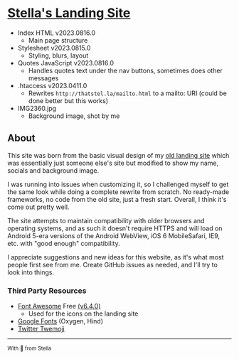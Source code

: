 # [Stella's Landing Site](https://thatstel.la)
- Index HTML v2023.0816.0
  - Main page structure
- Stylesheet v2023.0815.0
  - Styling, blurs, layout
- Quotes JavaScript v2023.0816.0
  - Handles quotes text under the nav buttons, sometimes does other messages
- .htaccess v2023.0411.0
  - Rewrites `http://thatstel.la/mailto.html` to a mailto: URI (could be done better but this works)
- IMG2360.jpg
  - Background image, shot by me

## About
This site was born from the basic visual design of my [old landing site](https://github.com/ThatStella7922/old-landing-tng) which was essentially just someone else's site but modified to show my name, socials and background image.

I was running into issues when customizing it, so I challenged myself to get the same look while doing a complete rewrite from scratch. No ready-made frameworks, no code from the old site, just a fresh start. Overall, I think it's come out pretty well.

The site attempts to maintain compatibility with older browsers and operating systems, and as such it doesn't require HTTPS and will load on Android 5-era versions of the Android WebView, iOS 6 MobileSafari, IE9, etc. with "good enough" compatibility.

I appreciate suggestions and new ideas for this website, as it's what most people first see from me. Create GitHub issues as needed, and I'll try to look into things.

### Third Party Resources
- [Font Awesome](https://fontawesome.com/) Free [(v6.4.0)](https://fontawesome.com/v6/docs/changelog/#v6-4-0)
  - Used for the icons on the landing site
- [Google Fonts](https://fonts.google.com/) (Oxygen, Hind)
- [Twitter Twemoji](https://github.com/twitter/twemoji)

---
<sub>With 💜 from Stella</sub>